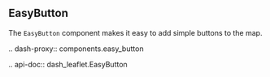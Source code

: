 ## EasyButton

The `EasyButton` component makes it easy to add simple buttons to the map.

.. dash-proxy:: components.easy_button

.. api-doc:: dash_leaflet.EasyButton